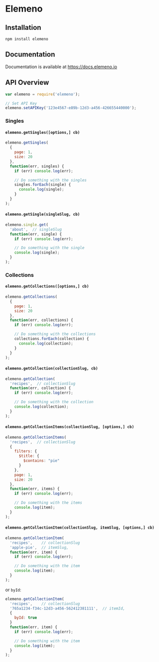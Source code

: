 # Elemeno

## Installation

`npm install elemeno`

## Documentation

Documentation is available at https://docs.elemeno.io

## API Overview

```js
var elemeno = require('elemeno');

// Set API Key
elemeno.setAPIKey('123e4567-e89b-12d3-a456-426655440000');
```

### Singles

#### `elemeno.getSingles([options,] cb)`

```js
elemeno.getSingles(
  {
    page: 1,
    size: 20
  },
  function(err, singles) {
    if (err) console.log(err);

    // Do something with the singles
    singles.forEach(single) {
      console.log(single);
    }
  }
);
```

#### `elemeno.getSingle(singleSlug, cb)`

```js
elemeno.single.get(
  'about',  // singleSlug
  function(err, single) {
    if (err) console.log(err);

    // Do something with the single
    console.log(single);
  }
);
```

### Collections

#### `elemeno.getCollections([options,] cb)`

```js
elemeno.getCollections(
  {
    page: 1,
    size: 20
  },
  function(err, collections) {
    if (err) console.log(err);

    // Do something with the collections
    collections.forEach(collection) {
      console.log(collection);
    }
  }
);
```

#### `elemeno.getCollection(collectionSlug, cb)`

```js
elemeno.getCollection(
  'recipes',  // collectionSlug
  function(err, collection) {
    if (err) console.log(err);

    // Do something with the collection
    console.log(collection);
  }
);
```

#### `elemeno.getCollectionItems(collectionSlug, [options,] cb)`

```js
elemeno.getCollectionItems(
  'recipes',  // collectionSlug
  {
    filters: {
      $title: {
        $contains: "pie"
      }
    },
    page: 1,
    size: 20
  },
  function(err, items) {
    if (err) console.log(err);

    // Do something with the items
    console.log(item);
  }
);
```

#### `elemeno.getCollectionItem(collectionSlug, itemSlug, [options,] cb)`

```js
elemeno.getCollectionItem(
  'recipes',    // collectionSlug
  'apple-pie',  // itemSlug,
  function(err, item) {
    if (err) console.log(err);

    // Do something with the item
    console.log(item);
  }
);
```

or `byId`:

```js
elemeno.getCollectionItem(
  'recipes',    // collectionSlug
  '765a1234-f34c-12d3-a456-562412381111',  // itemId,
  {
    byId: true
  }
  function(err, item) {
    if (err) console.log(err);

    // Do something with the item
    console.log(item);
  }
);
```